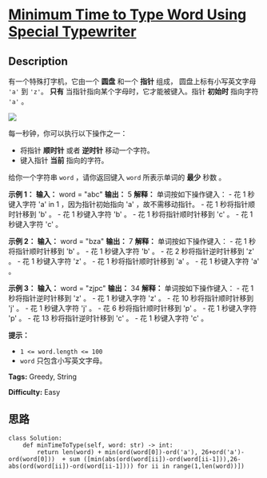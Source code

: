 # [Minimum Time to Type Word Using Special Typewriter][title]

## Description

有一个特殊打字机，它由一个 **圆盘** 和一个 **指针**  组成， 圆盘上标有小写英文字母 `'a'` 到 `'z'`。 **只有**
当指针指向某个字母时，它才能被键入。指针 **初始时**  指向字符 `'a'` 。

![](https://assets.leetcode.com/uploads/2021/07/31/chart.jpg)

每一秒钟，你可以执行以下操作之一：

  * 将指针 **顺时针**  或者 **逆时针**  移动一个字符。
  * 键入指针 **当前**  指向的字符。

给你一个字符串 `word` ，请你返回键入 `word` 所表示单词的 **最少**  秒数 。



**示例 1：**
            **输入：** word = "abc"    **输出：** 5    **解释：** 单词按如下操作键入：    - 花 1 秒键入字符 'a' in 1 ，因为指针初始指向 'a' ，故不需移动指针。    - 花 1 秒将指针顺时针移到 'b' 。    - 花 1 秒键入字符 'b' 。    - 花 1 秒将指针顺时针移到 'c' 。    - 花 1 秒键入字符 'c' 。    

**示例 2：**
            **输入：** word = "bza"    **输出：** 7    **解释：** 单词按如下操作键入：    - 花 1 秒将指针顺时针移到 'b' 。    - 花 1 秒键入字符 'b' 。    - 花 2 秒将指针逆时针移到 'z' 。    - 花 1 秒键入字符 'z' 。    - 花 1 秒将指针顺时针移到 'a' 。    - 花 1 秒键入字符 'a' 。    

**示例 3：**
            **输入：** word = "zjpc"    **输出：** 34    **解释：**    单词按如下操作键入：    - 花 1 秒将指针逆时针移到 'z' 。    - 花 1 秒键入字符 'z' 。    - 花 10 秒将指针顺时针移到 'j' 。    - 花 1 秒键入字符 'j' 。    - 花 6 秒将指针顺时针移到 'p' 。    - 花 1 秒键入字符 'p' 。    - 花 13 秒将指针逆时针移到 'c' 。    - 花 1 秒键入字符 'c' 。    



**提示：**

  * `1 <= word.length <= 100`
  * `word` 只包含小写英文字母。


**Tags:** Greedy, String

**Difficulty:** Easy

## 思路

``` python3
class Solution:
    def minTimeToType(self, word: str) -> int:
        return len(word) + min(ord(word[0])-ord('a'), 26+ord('a')-ord(word[0]))  + sum ([min(abs(ord(word[ii])-ord(word[ii-1])),26-abs(ord(word[ii])-ord(word[ii-1]))) for ii in range(1,len(word))])
```

[title]: https://leetcode-cn.com/problems/minimum-time-to-type-word-using-special-typewriter

